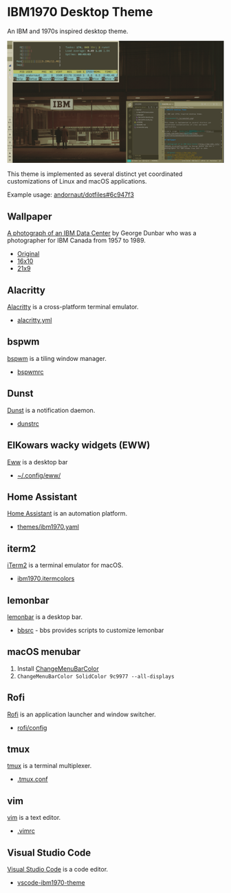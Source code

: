 # IBM1970 Desktop Theme

An IBM and 1970s inspired desktop theme.

![screenshot](./screenshot-2022-04-09.png)

This theme is implemented as several distinct yet coordinated customizations of Linux and macOS applications.

Example usage: [andornaut/dotfiles#6c947f3](https://github.com/andornaut/dotfiles/tree/6c947f387d15abe662ddef630ce28c866250c254)

## Wallpaper

[A photograph of an IBM Data Center](http://ibm-1401.info/IBM1401_ArchivePics.html) by George Dunbar who was a photographer for IBM Canada from 1957 to 1989.

* [Original](http://ibm-1401.info/Toronto-KingSt-Datacenter-1.jpg)
* [16x10](./wallpaper/ibm1970-16x10.png)
* [21x9](./wallpaper/ibm1970-21x9.png)

## Alacritty

[Alacritty](https://github.com/alacritty/alacritty) is a cross-platform terminal emulator.

* [alacritty.yml](https://github.com/andornaut/dotfiles/blob/6c947f387d15abe662ddef630ce28c866250c254/%24HOME/.config/alacritty/alacritty.yml#L63)

## bspwm

[bspwm](https://github.com/baskerville/bspwm) is a tiling window manager.

* [bspwmrc](https://github.com/andornaut/dotfiles/blob/6c947f387d15abe662ddef630ce28c866250c254/%24HOME/.config/bspwm/bspwmrc#L30)

## Dunst

[Dunst](https://github.com/dunst-project/dunst) is a notification daemon.

* [dunstrc](https://github.com/andornaut/dotfiles/blob/6c947f387d15abe662ddef630ce28c866250c254/%24HOME/.config/dunst/dunstrc#L248)

## ElKowars wacky widgets (EWW)

[Eww](https://github.com/elkowar/eww) is a desktop bar

* [~/.config/eww/](https://github.com/andornaut/dotfiles/blob/30fb710c35354f29268e23c086117eafbe6318f4/%24HOME/.config/eww/)

## Home Assistant

[Home Assistant](https://www.home-assistant.io/) is an automation platform.

* [themes/ibm1970.yaml](https://github.com/andornaut/homeassistant-ibm1970-theme)

## iterm2

[iTerm2](https://iterm2.com/) is a terminal emulator for macOS.

* [ibm1970.itermcolors](./iterm2/ibm1970.itermcolors)

## lemonbar

[lemonbar](https://github.com/LemonBoy/bar) is a desktop bar.

* [bbsrc](https://github.com/andornaut/dotfiles/blob/6c947f387d15abe662ddef630ce28c866250c254/%24HOME/.config/bbs/bbsrc#L3) - bbs provides scripts to customize lemonbar

## macOS menubar

1. Install [ChangeMenuBarColor](https://github.com/igorkulman/ChangeMenuBarColor)
1. ```ChangeMenuBarColor SolidColor 9c9977 --all-displays```

## Rofi

[Rofi](https://github.com/davatorium/rofi) is an application launcher and window switcher.

* [rofi/config](https://github.com/andornaut/dotfiles/blob/6c947f387d15abe662ddef630ce28c866250c254/%24HOME/.config/rofi/config#L38)

## tmux

[tmux](https://github.com/tmux/tmux/wiki) is a terminal multiplexer.

* [.tmux.conf](https://github.com/andornaut/dotfiles/blob/6c947f387d15abe662ddef630ce28c866250c254/%24HOME/.tmux.conf#L91)

## vim

[vim](https://www.vim.org/) is a text editor.

* [.vimrc](https://github.com/andornaut/dotfiles/blob/6c947f387d15abe662ddef630ce28c866250c254/%24HOME/.vimrc#L14)

## Visual Studio Code

[Visual Studio Code](https://code.visualstudio.com/) is a code editor.

* [vscode-ibm1970-theme](https://github.com/andornaut/vscode-ibm1970-theme)
